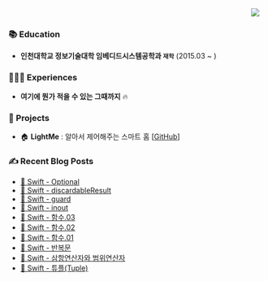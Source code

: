 <div>
  <a href="https://stansign.github.io/">
<img
src="http://img.shields.io/badge/-Tech%20Blog-655ced?style=flat&logo=github&link=https://stansign.github.io/"
style="height : auto; margin-left : 10px; margin-right : 10px;" align="right"/>
</a>
</div>

<br/>

### 📚 Education

- **인천대학교 정보기술대학 임베디드시스템공학과 `재학`** (2015.03 ~ )<br/>

### 🙋🏻‍♂️ Experiences

- **여기에 뭔가 적을 수 있는 그때까지** 🔥 </br>

### 💾 Projects

- 🏠 **LightMe** : 알아서 제어해주는 스마트 홈 [[GitHub](https://github.com/StanSign/Capstone-Zigbee)]

### ✍ Recent Blog Posts

- [🧰 Swift - Optional](https://stansign.github.io/blog/Allen16) <br>
- [🧰 Swift - discardableResult](https://stansign.github.io/blog/Allen15) <br>
- [🧰 Swift - guard](https://stansign.github.io/blog/Allen14) <br>
- [🧰 Swift - inout](https://stansign.github.io/blog/Allen13) <br>
- [🧰 Swift - 함수.03](https://stansign.github.io/blog/Allen12) <br>
- [🧰 Swift - 함수.02](https://stansign.github.io/blog/Allen11) <br>
- [🧰 Swift - 함수.01](https://stansign.github.io/blog/Allen10) <br>
- [🧰 Swift - 반복문](https://stansign.github.io/blog/Allen09) <br>
- [🧰 Swift - 삼항연산자와 범위연산자](https://stansign.github.io/blog/Allen08) <br>
- [🧰 Swift - 튜플(Tuple)](https://stansign.github.io/blog/Allen07) <br>
